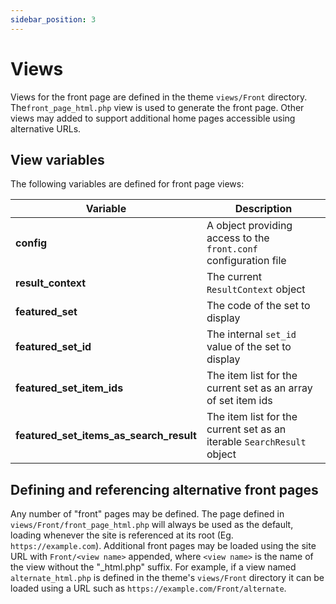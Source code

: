 ```yaml
---
sidebar_position: 3
---
```


# Views

Views for the front page are defined in the theme `views/Front` directory. The`front_page_html.php` view 
is used to generate the front page. Other views may added to support additional home pages accessible using alternative
URLs.

## View variables

The following variables are defined for front page views:

| Variable  				| Description  				| 
| --- 						| --- 						|
| **config**       			| A object providing access to the `front.conf` configuration file  | 
| **result_context** 		| The current `ResultContext` object |
| **featured_set**        	| The code of the set to display | 
| **featured_set_id**    	| The internal `set_id` value of the set to display |
| **featured_set_item_ids** | The item list for the current set as an array of set item ids | 
| **featured_set_items_as_search_result** | The item list for the current set as an iterable `SearchResult` object |

## Defining and referencing alternative front pages

Any number of "front" pages may be defined. The page defined in `views/Front/front_page_html.php` will always be used
as the default, loading whenever the site is referenced at its root (Eg. `https://example.com`). Additional front pages may be 
loaded using the site URL with `Front/<view name>` appended, where `<view name>` is the name of the view 
without the "_html.php" suffix. For example, if a view named `alternate_html.php` is defined in the theme's `views/Front` directory
it can be loaded using a URL such as `https://example.com/Front/alternate`.
